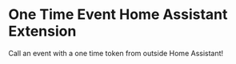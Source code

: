 # One Time Event Home Assistant Extension

Call an event with a one time token from outside Home Assistant!